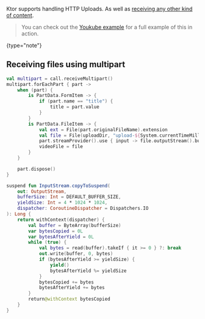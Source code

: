 [//]: # (title: Multipart Support)

<include src="lib.md" include-id="outdated_warning"/>

Ktor supports handling HTTP Uploads. As well as [receiving any other kind of content](requests.md).

>You can check out the [Youkube example](samples.md#applications) for a full example of this in action.
>
{type="note"}

## Receiving files using multipart

```kotlin
val multipart = call.receiveMultipart()
multipart.forEachPart { part ->
    when (part) {
        is PartData.FormItem -> {
            if (part.name == "title") {
                title = part.value
            }
        }
        is PartData.FileItem -> {
            val ext = File(part.originalFileName).extension
            val file = File(uploadDir, "upload-${System.currentTimeMillis()}-${session.userId.hashCode()}-${title.hashCode()}.$ext")
            part.streamProvider().use { input -> file.outputStream().buffered().use { output -> input.copyToSuspend(output) } }
            videoFile = file
        }
    }

    part.dispose()
}

suspend fun InputStream.copyToSuspend(
    out: OutputStream,
    bufferSize: Int = DEFAULT_BUFFER_SIZE,
    yieldSize: Int = 4 * 1024 * 1024,
    dispatcher: CoroutineDispatcher = Dispatchers.IO
): Long {
    return withContext(dispatcher) {
        val buffer = ByteArray(bufferSize)
        var bytesCopied = 0L
        var bytesAfterYield = 0L
        while (true) {
            val bytes = read(buffer).takeIf { it >= 0 } ?: break
            out.write(buffer, 0, bytes)
            if (bytesAfterYield >= yieldSize) {
                yield()
                bytesAfterYield %= yieldSize
            }
            bytesCopied += bytes
            bytesAfterYield += bytes
        }
        return@withContext bytesCopied
    }
}
```

